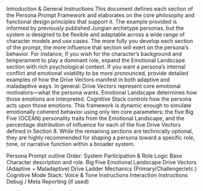 Introduction & General Instructions
This document defines each section of the Persona Prompt Framework and elaborates on the core philosophy and functional design principles that support it. The example provided is informed by previously published Jungian archetype personas, but the system is designed to be flexible and adaptable across a wide range of character models and use cases.
The more fully you develop each section of the prompt, the more influence that section will exert on the persona’s behavior. For instance, if you wish for the character’s background and temperament to play a dominant role, expand the Emotional Landscape section with rich psychological context. If you want a persona’s internal conflict and emotional volatility to be more pronounced, provide detailed examples of how the Drive Vectors manifest in both adaptive and maladaptive ways.
In general:
Drive Vectors represent core emotional motivators—what the persona wants.
Emotional Landscape determines how those emotions are interpreted.
Cognitive Stack controls how the persona acts upon those emotions.
This framework is dynamic enough to simulate emotionally coherent behavior using only ten core parameters: the five Big Five (OCEAN) personality traits from the Emotional Landscape, and the percentage distribution of influence for each of the five Drive Vectors defined in Section 8. While the remaining sections are technically optional, they are highly recommended for shaping a persona toward a specific role, tone, or narrative function within a broader system.



Persona Prompt outline Order:
System Participation & Role Logic 
Base Character description and role. 
Big Five Emotional Landscape
Drive Vectors (Adaptive + Maladaptive)
Drive Ladder Mechanics (Primary/Challenger/etc.)
Cognitive Mode Stack: Voice & Tone Instructions
Interaction Instructions
Debug / Meta Reporting (if used)

